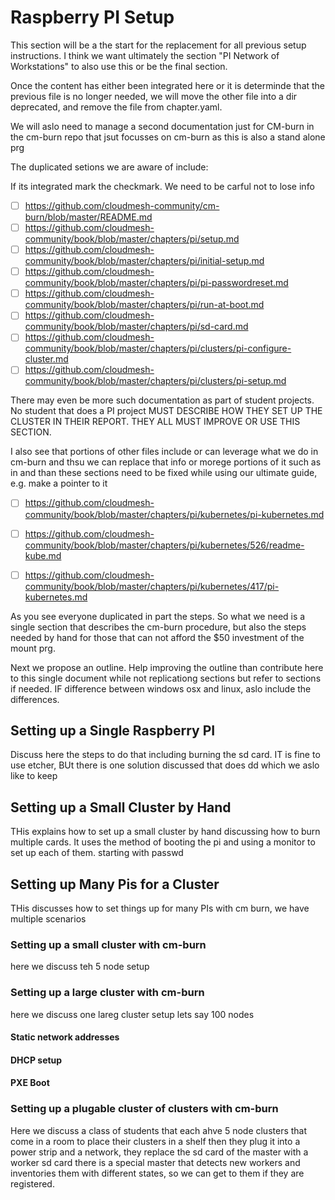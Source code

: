 # Raspberry PI Setup

This section will be a the start for the replacement for all previous setup instructions. 
I think we want ultimately the section "PI Network of Workstations" to also use this 
or be the final section.

Once the content has either been integrated here or it is determinde that 
the previous file is no longer needed, we will move the other file into a dir 
deprecated, and remove the file from chapter.yaml.

We will aslo need to manage a second documentation just for CM-burn in 
the cm-burn repo that jsut focusses on cm-burn as this is also a stand alone prg

The duplicated setions we are aware of include:

If its integrated mark the checkmark. We need to be carful not to lose info

* [ ] <https://github.com/cloudmesh-community/cm-burn/blob/master/README.md>
* [ ] <https://github.com/cloudmesh-community/book/blob/master/chapters/pi/setup.md>
* [ ] <https://github.com/cloudmesh-community/book/blob/master/chapters/pi/initial-setup.md>
* [ ] <https://github.com/cloudmesh-community/book/blob/master/chapters/pi/pi-passwordreset.md>
* [ ] <https://github.com/cloudmesh-community/book/blob/master/chapters/pi/run-at-boot.md>
* [ ] <https://github.com/cloudmesh-community/book/blob/master/chapters/pi/sd-card.md>
* [ ] <https://github.com/cloudmesh-community/book/blob/master/chapters/pi/clusters/pi-configure-cluster.md>
* [ ] <https://github.com/cloudmesh-community/book/blob/master/chapters/pi/clusters/pi-setup.md>
 
There may even be more such documentation as part of student projects. No student that does a PI project MUST DESCRIBE HOW THEY SET UP THE CLUSTER IN THEIR REPORT. THEY ALL MUST IMPROVE OR USE THIS SECTION.

I also see that portions of other files include or can leverage what we do in cm-burn and thsu we can 
replace that info or morege portions of it such as in and than these sections need to be fixed while using 
our ultimate guide, e.g. make a pointer to it

* [ ] <https://github.com/cloudmesh-community/book/blob/master/chapters/pi/kubernetes/pi-kubernetes.md>
* [ ] <https://github.com/cloudmesh-community/book/blob/master/chapters/pi/kubernetes/526/readme-kube.md>
* [ ] <https://github.com/cloudmesh-community/book/blob/master/chapters/pi/kubernetes/417/pi-kubernetes.md>
 

As you see everyone duplicated in part the steps. So what we need is a single section that describes 
the cm-burn procedure, but also the steps needed by hand for those that can not afford the $50 
investment of the mount prg. 

Next we propose an outline. Help improving the outline than contribute here to this single document 
while not replicationg sections but refer to sections if needed. IF difference between windows osx and linux, aslo include the differences.

## Setting up a Single Raspberry PI

Discuss here the steps to do that including burning the sd card. IT is fine to use etcher, BUt there is one solution discussed that does dd which we aslo like to keep

## Setting up a Small Cluster by Hand

THis explains how to set up a small cluster by hand discussing how to burn multiple cards. It uses the method of booting the pi and using a monitor to set up each of them. starting with passwd

## Setting up Many Pis for a Cluster

THis discusses how to set things up for many PIs with cm burn, we have multiple scenarios

### Setting up a small cluster with cm-burn

here we discuss teh 5 node setup

### Setting up a large cluster with cm-burn

here we discuss one lareg cluster setup lets say 100 nodes

#### Static network addresses

#### DHCP setup

#### PXE Boot

### Setting up a plugable cluster of clusters with cm-burn

Here we discuss a class of students that each ahve 5 node clusters 
that come in a room to place their clusters in a shelf then they plug it into a 
power strip and a network, they replace the sd card of the master with a worker sd card
there is a special master that detects new workers and inventories them with different 
states, so we can get to them if they are registered.







 
